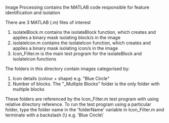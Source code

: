 Image Processing contains the MATLAB code responsible for feature identification and isolation

There are 3 MATLAB (.m) files of interest
1. isolateBlock.m contains the isolateBlock function, which creates and applies a binary mask isolating block/s in the image
2. isolateIcon.m contains the isolateIcon function, which creates and applies a binary mask isolating icon/s in the image
3. Icon_Filter.m is the main test program for the isolateBlock and isolateIcon functions

The folders in this directory contain images categorised by:
1. Icon details (colour + shape) e.g. "Blue Circle"
2. Number of blocks. The "_Multiple Blocks" folder is the only folder with multiple blocks

These folders are referenced by the Icon_Filter.m test program with using relative directory reference. To run the test program
using a particular folder, type the folder name in the 'folderName' variable in Icon_Filter.m and terminate with a backslash (\\)
e.g. 'Blue Circle\\'

